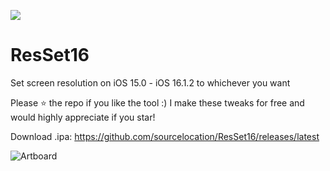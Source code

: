 ![ ](https://user-images.githubusercontent.com/52459150/215339684-ce83a0c4-5838-4b5d-bb36-4c1e3d45efd2.png)
# ResSet16
Set screen resolution on iOS 15.0 - iOS 16.1.2 to whichever you want

Please ⭐️ the repo if you like the tool :) I make these tweaks for free and would highly appreciate if you star!

Download .ipa: https://github.com/sourcelocation/ResSet16/releases/latest

![Artboard](https://user-images.githubusercontent.com/52459150/215339122-dd398ab4-b650-4360-aa5c-2199dbf4e44c.png)
